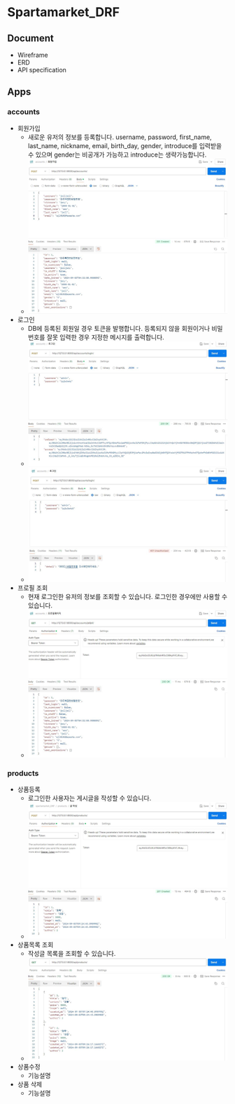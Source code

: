 # Spartamarket_DRF

## Document
- Wireframe
- ERD
- API specification
## Apps
### accounts
- 회원가입
    - 새로운 유저의 정보를 등록합니다. username, password, first_name, last_name, nickname, email, birth_day, gender, introduce를 입력받을 수 있으며 gender는 비공개가 가능하고 introduce는 생략가능합니다.
    - ![회원가입](postman/signup.JPG)
- 로그인
    - DB에 등록된 회원일 경우 토큰을 발행합니다. 등록되지 않을 회원이거나 비밀번호를 잘못 입력한 경우 지정한 메시지를 출력합니다.
    - ![로그인 성공](postman/login_success.JPG)
    - ![로그인 실패](postman/login_failure.JPG)
- 프로필 조회
    - 현재 로그인한 유저의 정보를 조회할 수 있습니다. 로그인한 경우에만 사용할 수 있습니다.
    - ![프로필](postman/profile.JPG)
### products
- 상품등록
    - 로그인한 사용자는 게시글을 작성할 수 있습니다.
    - ![글작성](postman/create.JPG)
- 상품목록 조회
    - 작성글 목록을 조회할 수 있습니다.
    - ![글목록](postman/index.JPG)
- 상품수정
    - 기능설명
- 상품 삭제
    - 기능설명